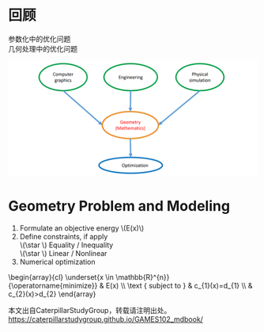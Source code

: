 # 回顾

参数化中的优化问题  
几何处理中的优化问题   

![](../assets/优化2.png)   


# Geometry Problem and Modeling    

1. Formulate an objective energy \\(E(x)\\)    
2. Define constraints, if apply      
\\(\star \\) Equality / Inequality    
\\(\star \\) Linear / Nonlinear    
3. Numerical optimization     

\begin{array}{cl}
\underset{x \in \mathbb{R}^{n}}{\operatorname{minimize}} & E(x) \\\\
\text { subject to } & c_{1}(x)=d_{1} \\\\
& c_{2}(x)>d_{2}
\end{array}

本文出自CaterpillarStudyGroup，转载请注明出处。
https://caterpillarstudygroup.github.io/GAMES102_mdbook/  


